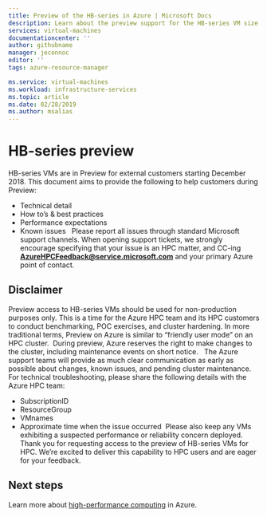 ```yaml
---
title: Preview of the HB-series in Azure | Microsoft Docs
description: Learn about the preview support for the HB-series VM size in Azure. 
services: virtual-machines
documentationcenter: ''
author: githubname
manager: jeconnoc
editor: ''
tags: azure-resource-manager

ms.service: virtual-machines
ms.workload: infrastructure-services
ms.topic: article
ms.date: 02/28/2019
ms.author: msalias
---
```

# HB-series preview

HB-series VMs are in Preview for external customers starting December 2018. This document aims to provide the following to help customers during Preview:​
​
- Technical detail​
- How to’s & best practices​
- Performance expectations​
- Known issues​
​
​
Please report all issues through standard Microsoft support channels. When opening support tickets, we strongly encourage specifying that your issue is an HPC matter, and CC-ing **AzureHPCFeedback@service.microsoft.com** and your primary Azure point of contact.

## Disclaimer

Preview access to HB-series VMs should be used for non-production purposes only. This is a time for the Azure HPC team and its HPC customers to conduct benchmarking, POC exercises, and cluster hardening. In more traditional terms, Preview on Azure is similar to “friendly user mode” on an HPC cluster.​
​
During preview, Azure reserves the right to make changes to the cluster, including maintenance events on short notice. ​
​
The Azure support teams will provide as much clear communication as early as possible about changes, known issues, and pending cluster maintenance.​
​
For technical troubleshooting, please share the following details with the Azure HPC team:​
​
- SubscriptionID​
- ResourceGroup​
- VMnames​
- Approximate time when the issue occurred​
​
Please also keep any VMs exhibiting a suspected performance or reliability concern deployed.​
​
Thank you for requesting access to the preview of HB-series VMs for HPC. We’re excited to deliver this capability to HPC users and are eager for your feedback.

## Next steps
Learn more about [high-performance computing](../../linux/high-performance-computing.md) in Azure.